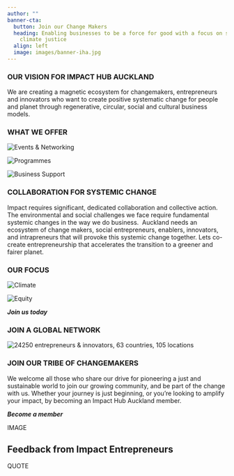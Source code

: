 ```yaml
---
author: ""
banner-cta:
  button: Join our Change Makers
  heading: Enabling businesses to be a force for good with a focus on social &
    climate justice
  align: left
  image: images/banner-iha.jpg
---
```

### OUR VISION FOR IMPACT HUB AUCKLAND

We are creating a magnetic ecosystem for changemakers, entrepreneurs and innovators who want to create positive systematic change for people and planet through regenerative, circular, social and cultural business models. 

### WHAT WE OFFER

![Events & Networking](images/1.png "Events & Networking")

![Programmes](images/2.png "Programmes")

![Business Support](images/3.png "Business Support")

### COLLABORATION FOR SYSTEMIC CHANGE

Impact requires significant, dedicated collaboration and collective action. The environmental and social challenges we face require fundamental systemic changes in the way we do business.  Auckland needs an ecosystem of change makers, social entrepreneurs, enablers, innovators, and intrapreneurs that will provoke this systemic change together. Lets co-create entrepreneurship that accelerates the transition to a greener and fairer planet.

### OUR FOCUS

![Climate](images/climate.png "Climate")

![Equity](images/equity.png "Equity")

***Join us today***

### JOIN A GLOBAL NETWORK

![24250 entrepreneurs & innovators, 63 countries, 105 locations ](images/banner-ih-global-impact-.png)

### JOIN OUR TRIBE OF CHANGEMAKERS

We welcome all those who share our drive for pioneering a just and sustainable world to join our growing community, and be part of the change with us. Whether your journey is just beginning, or you’re looking to amplify your impact, by becoming an Impact Hub Auckland member.

***Become a member***

IMAGE

## Feedback from Impact Entrepreneurs

QUOTE